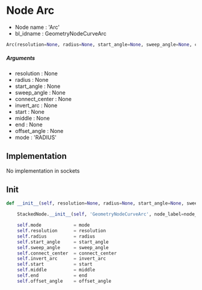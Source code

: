 # Node Arc

- Node name : 'Arc'
- bl_idname : GeometryNodeCurveArc


``` python
Arc(resolution=None, radius=None, start_angle=None, sweep_angle=None, connect_center=None, invert_arc=None, start=None, middle=None, end=None, offset_angle=None, mode='RADIUS', node_label=None, node_color=None)
```
##### Arguments

- resolution : None
- radius : None
- start_angle : None
- sweep_angle : None
- connect_center : None
- invert_arc : None
- start : None
- middle : None
- end : None
- offset_angle : None
- mode : 'RADIUS'

## Implementation

No implementation in sockets

## Init

``` python
def __init__(self, resolution=None, radius=None, start_angle=None, sweep_angle=None, connect_center=None, invert_arc=None, start=None, middle=None, end=None, offset_angle=None, mode='RADIUS', node_label=None, node_color=None):

    StackedNode.__init__(self, 'GeometryNodeCurveArc', node_label=node_label, node_color=node_color)

    self.mode            = mode
    self.resolution      = resolution
    self.radius          = radius
    self.start_angle     = start_angle
    self.sweep_angle     = sweep_angle
    self.connect_center  = connect_center
    self.invert_arc      = invert_arc
    self.start           = start
    self.middle          = middle
    self.end             = end
    self.offset_angle    = offset_angle
```
